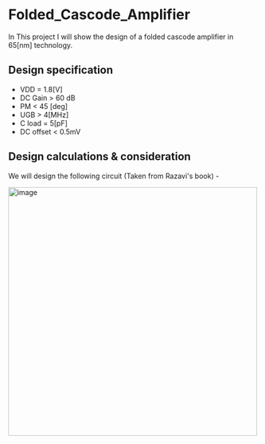# Folded_Cascode_Amplifier
In This project I will show the design of a folded cascode amplifier in 65[nm] technology.

## Design specification
* VDD = 1.8[V]
* DC Gain > 60 dB
* PM < 45 [deg]
* UGB > 4[MHz]
* C load = 5[pF]
* DC offset < 0.5mV

## Design calculations & consideration
We will design the following circuit (Taken from Razavi's book) - 

<img width="500" alt="image" src="https://github.com/dsapir4422/Folded_Cascode_Amplifier/assets/87266625/abefbd7e-05cd-44f3-85f7-3e89e3ae08e6">
